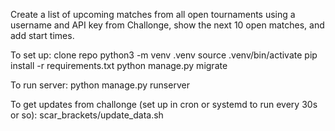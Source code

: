 Create a list of upcoming matches from all open tournaments using a username and API key from Challonge, show the next 10 open matches, and add start times.

To set up: 
clone repo
python3 -m venv .venv
source .venv/bin/activate
pip install -r requirements.txt
python manage.py migrate


To run server:
python manage.py runserver


To get updates from challonge (set up in cron or systemd to run every 30s or so):
scar_brackets/update_data.sh
